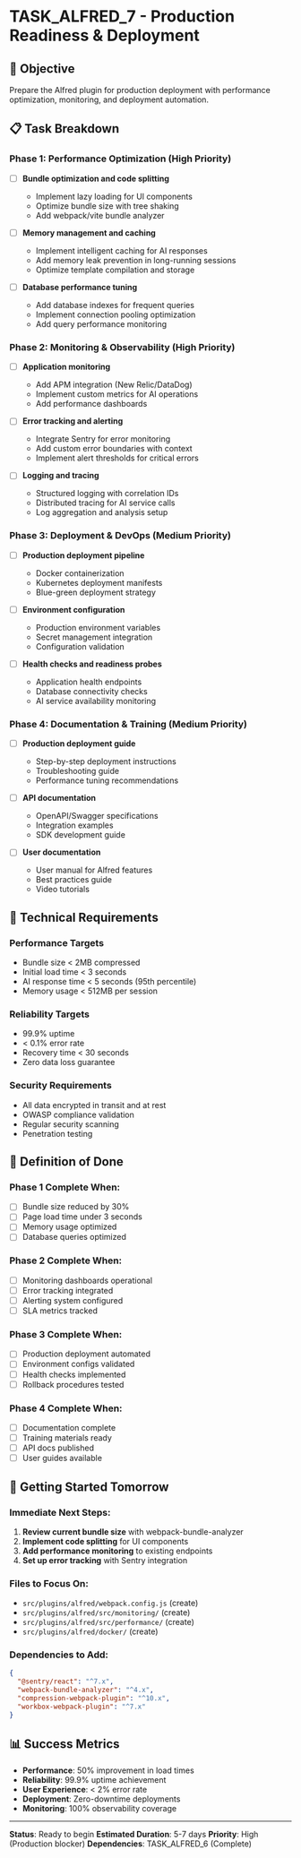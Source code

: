 # TASK_ALFRED_7 - Production Readiness & Deployment

## 🎯 Objective
Prepare the Alfred plugin for production deployment with performance optimization, monitoring, and deployment automation.

## 📋 Task Breakdown

### Phase 1: Performance Optimization (High Priority)
- [ ] **Bundle optimization and code splitting**
  - Implement lazy loading for UI components
  - Optimize bundle size with tree shaking
  - Add webpack/vite bundle analyzer

- [ ] **Memory management and caching**
  - Implement intelligent caching for AI responses
  - Add memory leak prevention in long-running sessions
  - Optimize template compilation and storage

- [ ] **Database performance tuning**
  - Add database indexes for frequent queries
  - Implement connection pooling optimization
  - Add query performance monitoring

### Phase 2: Monitoring & Observability (High Priority)
- [ ] **Application monitoring**
  - Add APM integration (New Relic/DataDog)
  - Implement custom metrics for AI operations
  - Add performance dashboards

- [ ] **Error tracking and alerting**
  - Integrate Sentry for error monitoring
  - Add custom error boundaries with context
  - Implement alert thresholds for critical errors

- [ ] **Logging and tracing**
  - Structured logging with correlation IDs
  - Distributed tracing for AI service calls
  - Log aggregation and analysis setup

### Phase 3: Deployment & DevOps (Medium Priority)
- [ ] **Production deployment pipeline**
  - Docker containerization
  - Kubernetes deployment manifests
  - Blue-green deployment strategy

- [ ] **Environment configuration**
  - Production environment variables
  - Secret management integration
  - Configuration validation

- [ ] **Health checks and readiness probes**
  - Application health endpoints
  - Database connectivity checks
  - AI service availability monitoring

### Phase 4: Documentation & Training (Medium Priority)
- [ ] **Production deployment guide**
  - Step-by-step deployment instructions
  - Troubleshooting guide
  - Performance tuning recommendations

- [ ] **API documentation**
  - OpenAPI/Swagger specifications
  - Integration examples
  - SDK development guide

- [ ] **User documentation**
  - User manual for Alfred features
  - Best practices guide
  - Video tutorials

## 🔧 Technical Requirements

### Performance Targets
- Bundle size < 2MB compressed
- Initial load time < 3 seconds
- AI response time < 5 seconds (95th percentile)
- Memory usage < 512MB per session

### Reliability Targets
- 99.9% uptime
- < 0.1% error rate
- Recovery time < 30 seconds
- Zero data loss guarantee

### Security Requirements
- All data encrypted in transit and at rest
- OWASP compliance validation
- Regular security scanning
- Penetration testing

## 📝 Definition of Done

### Phase 1 Complete When:
- [ ] Bundle size reduced by 30%
- [ ] Page load time under 3 seconds
- [ ] Memory usage optimized
- [ ] Database queries optimized

### Phase 2 Complete When:
- [ ] Monitoring dashboards operational
- [ ] Error tracking integrated
- [ ] Alerting system configured
- [ ] SLA metrics tracked

### Phase 3 Complete When:
- [ ] Production deployment automated
- [ ] Environment configs validated
- [ ] Health checks implemented
- [ ] Rollback procedures tested

### Phase 4 Complete When:
- [ ] Documentation complete
- [ ] Training materials ready
- [ ] API docs published
- [ ] User guides available

## 🚀 Getting Started Tomorrow

### Immediate Next Steps:
1. **Review current bundle size** with webpack-bundle-analyzer
2. **Implement code splitting** for UI components
3. **Add performance monitoring** to existing endpoints
4. **Set up error tracking** with Sentry integration

### Files to Focus On:
- `src/plugins/alfred/webpack.config.js` (create)
- `src/plugins/alfred/src/monitoring/` (create)
- `src/plugins/alfred/src/performance/` (create)
- `src/plugins/alfred/docker/` (create)

### Dependencies to Add:
```json
{
  "@sentry/react": "^7.x",
  "webpack-bundle-analyzer": "^4.x",
  "compression-webpack-plugin": "^10.x",
  "workbox-webpack-plugin": "^7.x"
}
```

## 📊 Success Metrics

- **Performance**: 50% improvement in load times
- **Reliability**: 99.9% uptime achievement
- **User Experience**: < 2% error rate
- **Deployment**: Zero-downtime deployments
- **Monitoring**: 100% observability coverage

---

**Status**: Ready to begin
**Estimated Duration**: 5-7 days
**Priority**: High (Production blocker)
**Dependencies**: TASK_ALFRED_6 (Complete)